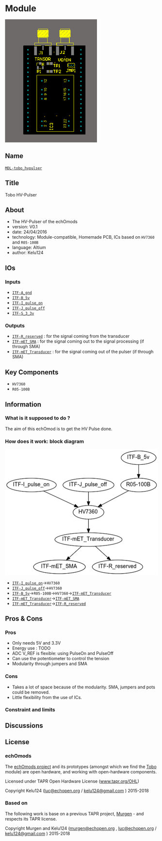 # Module
![](viewme.png)

## Name
[`MDL-tobo_hvpulser`]()

## Title
Tobo HV-Pulser

## About
* The HV-Pulser of the echOmods
* version: V0.1
* date: 24/04/2016
* technology: Module-compatible, Homemade PCB, ICs based on `HV7360` and `R05-100B`
* language: Altium
* author: Kelu124

## IOs

### Inputs

* [`ITF-A_gnd`](../../interfaces/ITF-A_gnd)
* [`ITF-B_5v`](../../interfaces/ITF-B_5v)
* [`ITF-I_pulse_on`](../../interfaces/ITF-I_pulse_on)
* [`ITF-J_pulse_off`](../../interfaces/ITF-J_pulse_off)
* [`ITF-S_3_3v`](../../interfaces/ITF-S_3_3v)

### Outputs

* [`ITF-R_reserved`](../../interfaces/ITF-R_reserved) : for the signal coming from the transducer
* [`ITF-mET_SMA`](../../interfaces/ITF-mET_SMA) : for the signal coming out to the signal processing (if through SMA)
* [`ITF-mET_Transducer`](../../interfaces/ITF-mET_Transducer) : for the signal coming out of the pulser (if through SMA)

## Key Components

* `HV7360`
* `R05-100B`

## Information

### What is it supposed to do ?

The aim of this echOmod is to get the HV Pulse done.

### How does it work: block diagram

![Block schema](source/blocks.png)

* [`ITF-I_pulse_on`](../../interfaces/ITF-I_pulse_on)->`HV7360`
* [`ITF-J_pulse_off`](../../interfaces/ITF-J_pulse_off)->`HV7360`
* [`ITF-B_5v`](../../interfaces/ITF-B_5v)->`R05-100B`->`HV7360`->[`ITF-mET_Transducer`](../../interfaces/ITF-mET_Transducer)
* [`ITF-mET_Transducer`](../../interfaces/ITF-mET_Transducer)->[`ITF-mET_SMA`](../../interfaces/ITF-mET_SMA)
* [`ITF-mET_Transducer`](../../interfaces/ITF-mET_Transducer)->[`ITF-R_reserved`](../../interfaces/ITF-R_reserved)

## Pros & Cons

### Pros

* Only needs 5V and 3.3V
* Energy use : TODO
* ADC V_REF is flexible: using PulseOn and PulseOff
* Can use the potentiometer to control the tension
* Modularity through jumpers and SMA

### Cons

* Takes a lot of space because of the modularity. SMA, jumpers and pots could be removed.
* Little flexibility from the use of ICs.

### Constraint and limits

## Discussions

## License

### echOmods 

The [echOmods project](https://github.com/kelu124/echomods) and its prototypes (amongst which we find the [Tobo](/tobo/) module) are open hardware, and working with open-hardware components.

Licensed under TAPR Open Hardware License (www.tapr.org/OHL)

Copyright Kelu124 (luc@echopen.org / kelu124@gmail.com ) 2015-2018

### Based on 

The following work is base on a previous TAPR project, [Murgen](https://github.com/kelu124/murgen-dev-kit) - and respects its TAPR license.

Copyright Murgen and Kelu124 (murgen@echopen.org , luc@echopen.org / kelu124@gmail.com ) 2015-2018

